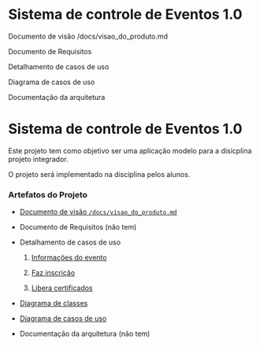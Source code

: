 # Sistema de controle de Eventos 1.0


Documento de visão /docs/visao_do_produto.md

Documento de Requisitos

Detalhamento de casos de uso

Diagrama de casos de uso

Documentação da arquitetura



# Sistema de controle de Eventos 1.0


Este projeto tem como objetivo ser uma aplicação modelo para a disicplina projeto integrador.

O projeto será implementado na disciplina pelos alunos.


### Artefatos do Projeto
* [Documento de visão `/docs/visao_do_produto.md`](./docs/visao_do_produto.md)

* Documento de Requisitos  (não tem)

* Detalhamento de casos de uso 

  1. [Informações do evento](.docs/casos_de_uso/ucd_cadastrainformacoesdoevento.md)
 
  2. [Faz inscrição](.docs/casos_de_uso/ucd_fazinscricao.md)

  3. [Libera certificados](.docs/casos_de_uso/ucd_liberacertificados.md)

* [Diagrama de classes](./diagramas/classdiagram.PNG)

* [Diagrama de casos de uso](./diagramas/usecase.PNG)

* Documentação da arquitetura (não tem)


